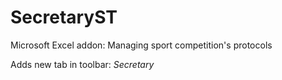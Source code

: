 # SecretaryST
Microsoft Excel addon: Managing sport competition's protocols

Adds new tab in toolbar: <i>Secretary</i>
